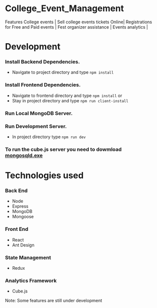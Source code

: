 # College_Event_Management
Features College events | Sell college events tickets Online|
Registrations for Free and Paid events | Fest organizer 
assistance | Events analytics |

# Development
### Install Backend Dependencies.
* Navigate to project directory and type `npm install`

### Install Frontend Dependencies.
* Navigate to frontend directory and type `npm install` 
           or
* Stay in project directory and type `npm run client-install`           

### Run Local MongoDB Server.

### Run Development Server.
* In project directory type `npm run dev`

### To run the cube.js server you need to dowmload [mongosqld.exe](https://docs.mongodb.com/bi-connector/v2.2/tutorial/install-bi-connector-windows/#install-the-bi-short)

# Technologies used

### Back End
* Node
* Express
* MongoDB
* Mongoose
### Front End
* React
* Ant Design
### State Management
* Redux

###  Analytics Framework
* Cube.js

Note: Some features are still under development
